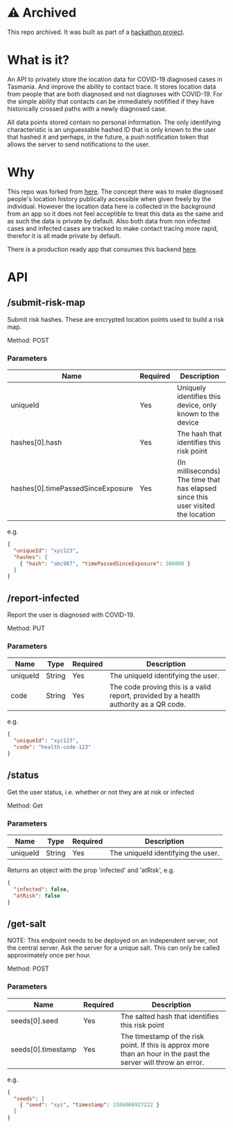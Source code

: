 # ⚠️ Archived
This repo archived. It was built as part of a [hackathon project](https://devpost.com/software/trace-together).

# What is it?
An API to privately store the location data for COVID-19 diagnosed cases in Tasmania. And improve the ability to contact trace. It stores location data from people that are both diagnosed and not diagnoses with COVID-19. For the simple ability that contacts can be immediately notifified if they have historically crossed paths with a newly diagnosed case.

All data points stored contain no personal information. The only identifying characteristic is an unguessable hashed ID that is only known to the user that hashed it and perhaps, in the future, a push notification token that allows the server to send notifications to the user.

# Why
This repo was forked from [here](https://github.com/AlastairTaft/track-covid-19-spread). The concept there was to make diagnosed people's location history publically accessible when given freely by the individual. However the location data here is collected in the background from an app so it does not feel acceptible to treat this data as the same and as such the data is private by default. Also both data from non infected cases and infected cases are tracked to make contact tracing more rapid, therefor it is all made private by default.

There is a production ready app that consumes this backend [here](https://github.com/AlastairTaft/TasTraceTogether).

# API 

## /submit-risk-map

Submit risk hashes. These are encrypted location points used to build a risk map.

Method: POST

### Parameters
| Name                              | Required | Description |
| --------------------------------- | -------- | ----------- |
| uniqueId                          | Yes      | Uniquely identifies this device, only known to the device |
| hashes[0].hash                    | Yes      | The hash that identifies this risk point |
| hashes[0].timePassedSinceExposure | Yes      | (In milliseconds) The time that has elapsed since this user visited the location | 

e.g.
```json
{
  "uniqueId": "xyz123",
  "hashes": [
    { "hash": "abc987", "timePassedSinceExposure": 300000 }
  ]
}
```

## /report-infected

Report the user is diagnosed with COVID-19.

Method: PUT

### Parameters
| Name     | Type   | Required | Description |
| -------- | ------ | -------- | ----------- |
| uniqueId | String | Yes      | The uniqueId identifying the user. |
| code     | String | Yes      | The code proving this is a valid report, provided by a health authority as a QR code. |

e.g.

```json
{
  "uniqueId": "xyz123",
  "code": "health-code-123"
}
```

## /status

Get the user status, i.e. whether or not they are at risk or infected

Method: Get

### Parameters
| Name     | Type    | Required | Description |
| -------- | ------- | -------- | ----------- |
| uniqueId | String  | Yes      | The uniqueId identifying the user. |

Returns an object with the prop 'infected' and 'atRisk', e.g.

```json
{
  "infected": false,
  "atRisk": false
}
```

## /get-salt

NOTE: This endpoint needs to be deployed on an independent server, not the central server.
Ask the server for a unique salt. This can only be called approximately once per hour.

Method: POST


### Parameters
| Name               | Required | Description |
| ------------------ | -------- | ----------- |
| seeds[0].seed      | Yes      | The salted hash that identifies this risk point |
| seeds[0].timestamp | Yes      | The timestamp of the risk point. If this is approx more than an hour in the past the server will throw an error. | 

e.g.
```json
{
  "seeds": [
    { "seed": "xyz", "timestamp": 1586068927222 }
  ]
}
```
